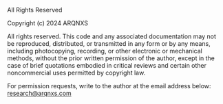 All Rights Reserved

Copyright (c) 2024 ARQNXS

All rights reserved. This code and any associated documentation may not be 
reproduced, distributed, or transmitted in any form or by any means, 
including photocopying, recording, or other electronic or mechanical methods, 
without the prior written permission of the author, except in the case of brief 
quotations embodied in critical reviews and certain other noncommercial uses 
permitted by copyright law.

For permission requests, write to the author at the email address below:
research@arqnxs.com
